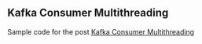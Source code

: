 ## Kafka Consumer Multithreading

Sample code for the post [Kafka Consumer Multithreading](https://www.madhur.co.in/blog/2020/08/30/kafka-consumer-multithreading.html)